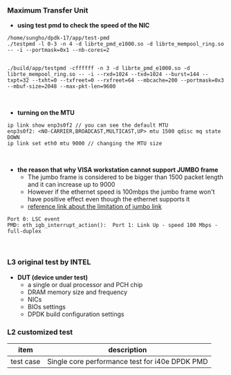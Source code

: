 ### Maximum Transfer Unit

- **using test pmd to check the speed of the NIC**
```
/home/sungho/dpdk-17/app/test-pmd
./testpmd -l 0-3 -n 4 -d librte_pmd_e1000.so -d librte_mempool_ring.so -- -i --portmask=0x1 --nb-cores=2


./build/app/testpmd -cffffff -n 3 -d librte_pmd_e1000.so -d librte_mempool_ring.so -- -i --rxd=1024 --txd=1024 --burst=144 --txpt=32 --txht=0 --txfreet=0 --rxfreet=64 --mbcache=200 --portmask=0x3 --mbuf-size=2048 --max-pkt-len=9600
```

<br>

- **turning on the MTU**

```
ip link show enp3s0f2 // you can see the default MTU
enp3s0f2: <NO-CARRIER,BROADCAST,MULTICAST,UP> mtu 1500 qdisc mq state DOWN
ip link set eth0 mtu 9000 // changing the MTU size
```

<br>

- **the reason that why VISA workstation cannot support JUMBO frame**
    - The jumbo frame is considered to be bigger than 1500 packet length and it can increase up to 9000
    - However if the ethernet speed is 100mbps the jumbo frame won't have positive effect even though the ethernet supports it
    - [reference link about the limitation of jumbo link](https://www.intel.com/content/www/us/en/support/articles/000005593/network-and-i-o/ethernet-products.html)

```
Port 0: LSC event                                                               
PMD: eth_igb_interrupt_action():  Port 1: Link Up - speed 100 Mbps - full-duplex
```

<br>

### L3 original test by INTEL

- **DUT (device under test)**
    - a single or dual processor and PCH chip
    - DRAM memory size and frequency
    - NICs
    - BIOs settings
    - DPDK build configuration settings














### L2 customized test

| item | description |
| -- | -- |
| test case | Single core performance test for i40e DPDK PMD |
